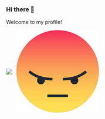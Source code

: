 ### Hi there 👋
Welcome to my profile!

<img align="center" height="auto" src="https://img.shields.io/badge/Tidak%20ada%20apa%C2%B2%20disini-blueviolet?style=for-the-badge&logo=github"/>
‎
‎
<img align="center" height="auto" src="https://github.com/Pokoke-01/Pokoke-01/blob/main/Angry.jpeg"/>


<!--
**Pokoke-01/Pokoke-01** is a ✨ _special_ ✨ repository because its `README.md` (this file) appears on your GitHub profile.

Here are some ideas to get you started:

- 🔭 I’m currently working on ...
- 🌱 I’m currently learning ...
- 👯 I’m looking to collaborate on ...
- 🤔 I’m looking for help with ...
- 💬 Ask me about ...
- 📫 How to reach me: ...
- 😄 Pronouns: ...
- ⚡ Fun fact: ...
-->

